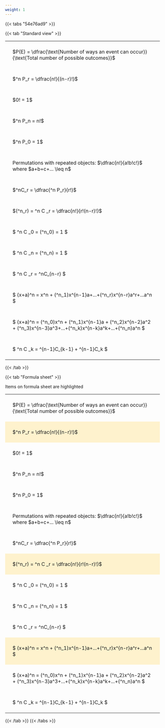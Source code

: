 ```yaml
---
weight: 1
---
```


{{< tabs "54e76ad9" >}}

{{< tab "Standard view" >}}

<style type="text/css">
#T_standard_ad7f645d3e4bafe5 th.col_heading {
  text-align: left;
  font-size: 1em;
}
#T_standard_ad7f645d3e4bafe5 td {
  text-align: left;
  font-size: 1em;
  padding: 1.5em;
}
</style>
<table id="T_standard_ad7f645d3e4bafe5">
  <thead>
  </thead>
  <tbody>
    <tr>
      <td id="T_standard_ad7f645d3e4bafe5_row0_col0" class="data row0 col0" >$P(E) = \dfrac{\text{Number of ways an event can occur}}{\text{Total number of possible outcomes}}$</td>
    </tr>
    <tr>
      <td id="T_standard_ad7f645d3e4bafe5_row1_col0" class="data row1 col0" >$^n P_r = \dfrac{n!}{(n-r)!}$</td>
    </tr>
    <tr>
      <td id="T_standard_ad7f645d3e4bafe5_row2_col0" class="data row2 col0" >$0! = 1$</td>
    </tr>
    <tr>
      <td id="T_standard_ad7f645d3e4bafe5_row3_col0" class="data row3 col0" >$^n P_n = n!$</td>
    </tr>
    <tr>
      <td id="T_standard_ad7f645d3e4bafe5_row4_col0" class="data row4 col0" >$^n P_0 = 1$</td>
    </tr>
    <tr>
      <td id="T_standard_ad7f645d3e4bafe5_row5_col0" class="data row5 col0" >Permutations with repeated objects: $\dfrac{n!}{a!b!c!}$ where $a+b+c+... \leq n$</td>
    </tr>
    <tr>
      <td id="T_standard_ad7f645d3e4bafe5_row6_col0" class="data row6 col0" >$^nC_r = \dfrac{^n P_r}{r!}$</td>
    </tr>
    <tr>
      <td id="T_standard_ad7f645d3e4bafe5_row7_col0" class="data row7 col0" >$(^n_r) = ^n C _r = \dfrac{n!}{r!(n-r)!}$</td>
    </tr>
    <tr>
      <td id="T_standard_ad7f645d3e4bafe5_row8_col0" class="data row8 col0" >$ ^n C _0 = (^n_0) = 1 $</td>
    </tr>
    <tr>
      <td id="T_standard_ad7f645d3e4bafe5_row9_col0" class="data row9 col0" >$ ^n C _n = (^n_n) = 1 $</td>
    </tr>
    <tr>
      <td id="T_standard_ad7f645d3e4bafe5_row10_col0" class="data row10 col0" >$ ^n C _r = ^nC_{n-r} $</td>
    </tr>
    <tr>
      <td id="T_standard_ad7f645d3e4bafe5_row11_col0" class="data row11 col0" >$ (x+a)^n = x^n + (^n_1)x^{n-1}a+...+(^n_r)x^{n-r}a^r+...a^n    $</td>
    </tr>
    <tr>
      <td id="T_standard_ad7f645d3e4bafe5_row12_col0" class="data row12 col0" >$ (x+a)^n = (^n_0)x^n + (^n_1)x^{n-1}a + (^n_2)x^{n-2}a^2 + (^n_3)x^{n-3}a^3+...+(^n_k)x^{n-k}a^k+...+(^n_n)a^n $</td>
    </tr>
    <tr>
      <td id="T_standard_ad7f645d3e4bafe5_row13_col0" class="data row13 col0" >$ ^n C _k = ^{n-1}C_{k-1} + ^{n-1}C_k $</td>
    </tr>
  </tbody>
</table>
{{< /tab >}}

{{< tab "Formula sheet" >}}

Items on formula sheet are highlighted 
<br>
<style type="text/css">
#T_formula_sheet_1c5fc8f668f13a28 th.col_heading {
  text-align: left;
  font-size: 1em;
}
#T_formula_sheet_1c5fc8f668f13a28 td {
  text-align: left;
  font-size: 1em;
  padding: 1.5em;
}
#T_formula_sheet_1c5fc8f668f13a28_row0_col0, #T_formula_sheet_1c5fc8f668f13a28_row2_col0, #T_formula_sheet_1c5fc8f668f13a28_row3_col0, #T_formula_sheet_1c5fc8f668f13a28_row4_col0, #T_formula_sheet_1c5fc8f668f13a28_row5_col0, #T_formula_sheet_1c5fc8f668f13a28_row6_col0, #T_formula_sheet_1c5fc8f668f13a28_row8_col0, #T_formula_sheet_1c5fc8f668f13a28_row9_col0, #T_formula_sheet_1c5fc8f668f13a28_row10_col0, #T_formula_sheet_1c5fc8f668f13a28_row12_col0, #T_formula_sheet_1c5fc8f668f13a28_row13_col0 {
  background-color: rgba(0,0,0,0);
}
#T_formula_sheet_1c5fc8f668f13a28_row1_col0, #T_formula_sheet_1c5fc8f668f13a28_row7_col0, #T_formula_sheet_1c5fc8f668f13a28_row11_col0 {
  background-color: rgba(255,194,10, 0.2);
}
</style>
<table id="T_formula_sheet_1c5fc8f668f13a28">
  <thead>
  </thead>
  <tbody>
    <tr>
      <td id="T_formula_sheet_1c5fc8f668f13a28_row0_col0" class="data row0 col0" >$P(E) = \dfrac{\text{Number of ways an event can occur}}{\text{Total number of possible outcomes}}$</td>
    </tr>
    <tr>
      <td id="T_formula_sheet_1c5fc8f668f13a28_row1_col0" class="data row1 col0" >$^n P_r = \dfrac{n!}{(n-r)!}$</td>
    </tr>
    <tr>
      <td id="T_formula_sheet_1c5fc8f668f13a28_row2_col0" class="data row2 col0" >$0! = 1$</td>
    </tr>
    <tr>
      <td id="T_formula_sheet_1c5fc8f668f13a28_row3_col0" class="data row3 col0" >$^n P_n = n!$</td>
    </tr>
    <tr>
      <td id="T_formula_sheet_1c5fc8f668f13a28_row4_col0" class="data row4 col0" >$^n P_0 = 1$</td>
    </tr>
    <tr>
      <td id="T_formula_sheet_1c5fc8f668f13a28_row5_col0" class="data row5 col0" >Permutations with repeated objects: $\dfrac{n!}{a!b!c!}$ where $a+b+c+... \leq n$</td>
    </tr>
    <tr>
      <td id="T_formula_sheet_1c5fc8f668f13a28_row6_col0" class="data row6 col0" >$^nC_r = \dfrac{^n P_r}{r!}$</td>
    </tr>
    <tr>
      <td id="T_formula_sheet_1c5fc8f668f13a28_row7_col0" class="data row7 col0" >$(^n_r) = ^n C _r = \dfrac{n!}{r!(n-r)!}$</td>
    </tr>
    <tr>
      <td id="T_formula_sheet_1c5fc8f668f13a28_row8_col0" class="data row8 col0" >$ ^n C _0 = (^n_0) = 1 $</td>
    </tr>
    <tr>
      <td id="T_formula_sheet_1c5fc8f668f13a28_row9_col0" class="data row9 col0" >$ ^n C _n = (^n_n) = 1 $</td>
    </tr>
    <tr>
      <td id="T_formula_sheet_1c5fc8f668f13a28_row10_col0" class="data row10 col0" >$ ^n C _r = ^nC_{n-r} $</td>
    </tr>
    <tr>
      <td id="T_formula_sheet_1c5fc8f668f13a28_row11_col0" class="data row11 col0" >$ (x+a)^n = x^n + (^n_1)x^{n-1}a+...+(^n_r)x^{n-r}a^r+...a^n    $</td>
    </tr>
    <tr>
      <td id="T_formula_sheet_1c5fc8f668f13a28_row12_col0" class="data row12 col0" >$ (x+a)^n = (^n_0)x^n + (^n_1)x^{n-1}a + (^n_2)x^{n-2}a^2 + (^n_3)x^{n-3}a^3+...+(^n_k)x^{n-k}a^k+...+(^n_n)a^n $</td>
    </tr>
    <tr>
      <td id="T_formula_sheet_1c5fc8f668f13a28_row13_col0" class="data row13 col0" >$ ^n C _k = ^{n-1}C_{k-1} + ^{n-1}C_k $</td>
    </tr>
  </tbody>
</table>
{{< /tab >}}
{{< /tabs >}}